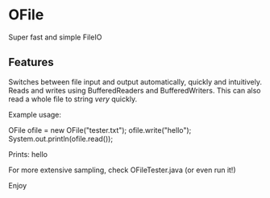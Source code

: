 # OFile
Super fast and simple FileIO

## Features

Switches between file input and output automatically, quickly and intuitively. Reads and writes using BufferedReaders and BufferedWriters. This can also read a whole file to string *very* quickly.

Example usage:

OFile ofile = new OFile("tester.txt");
ofile.write("hello");
System.out.println(ofile.read());

Prints: hello

For more extensive sampling, check OFileTester.java (or even run it!)

Enjoy
